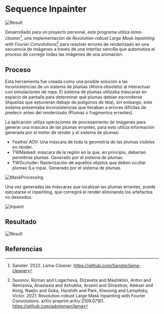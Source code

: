 # Sequence Inpainter
![Result](https://github.com/SmolFalcon/Boastful/assets/19425531/c81568e8-0f5e-467d-9440-5c70185a4ede)

Desarrollado para un proyecto personal, este programa utiliza *lama-cleaner*[^1], una implementación de *Resolution-robust Large Mask Inpainting with Fourier Convolutions*[^2] para resolver errores de renderizado en una secuencia de imágenes a través de una interfaz sencilla que automatiza el proceso de corregir todas las imágenes de una animación.




## Proceso
Esta herramienta fue creada como una posible solución a las inconsistencias de un sistema de plumas (Ahora obsoleto) al interactuar con simulaciones de ropa. El sistema de plumas utilizaba máscaras en espacio de pantalla para determinar qué plumas debían esconderse (Aquellas que estuvieran debajo de polígonos de tela), 
sin embargo, este sistema presentaba inconsistencias que llevaban a errores difíciles de predecir antes del renderizado (Plumas o fragmentos errantes).

La aplicación utiliza operaciones de procesamiento de imágenes para generar una máscara de las plumas errantes, para esto utiliza información generada por el motor de render y el sistema de plumas:
- Feather AOV: Una máscara de toda la geometría de las plumas visibles en render.
- TWMasked: máscara de la región en la que, en principio, deberían permitirse plumas. Generado por el sistema de plumas.
- TWOccluder: Rasterización de aquellos objetos que deben ocultar plumas (La ropa). Generado por el sistema de plumas.

![MaskProcessing](https://github.com/SmolFalcon/Boastful/assets/19425531/1e78e422-0ee7-4898-9435-92b2b0e62b80)

Una vez generadas las máscaras que localizan las plumas errantes, puede ejecutarse el inpainting, que corregirá el render eliminando los artefactos no deseados.

![Inpaint](https://github.com/SmolFalcon/Boastful/assets/19425531/70f9925d-97ca-4d21-8603-6ba909882ac6)

## Resultado
![Result](https://github.com/SmolFalcon/Boastful/assets/19425531/c81568e8-0f5e-467d-9440-5c70185a4ede)

## Referencias
[^2]: Suvorov, Roman and Logacheva, Elizaveta and Mashikhin, Anton and Remizova, Anastasia and Ashukha, Arsenii and Silvestrov, Aleksei and Kong, Naejin and Goka, Harshith and Park, Kiwoong and Lempitsky, Victor. 2021. Resolution-robust Large Mask Inpainting with Fourier Convolutions. arXiv preprint arXiv:2109.07161. https://github.com/advimman/lama 
[^1]: Sanster. 2022. Lama-Cleaner. https://github.com/Sanster/lama-cleaner

